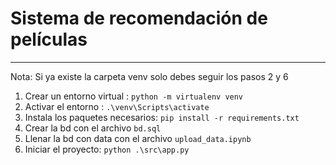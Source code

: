 # Sistema de recomendación de películas

<hr>

Nota: Si ya existe la carpeta venv solo debes seguir los pasos 2 y 6

1. Crear un entorno virtual : `python -m virtualenv venv`
2. Activar el entorno : `.\venv\Scripts\activate`
3. Instala los paquetes necesarios: `pip install -r requirements.txt`
4. Crear la bd con el archivo `bd.sql`
5. Llenar la bd con data con el archivo `upload_data.ipynb`
6. Iniciar el proyecto: `python .\src\app.py`
